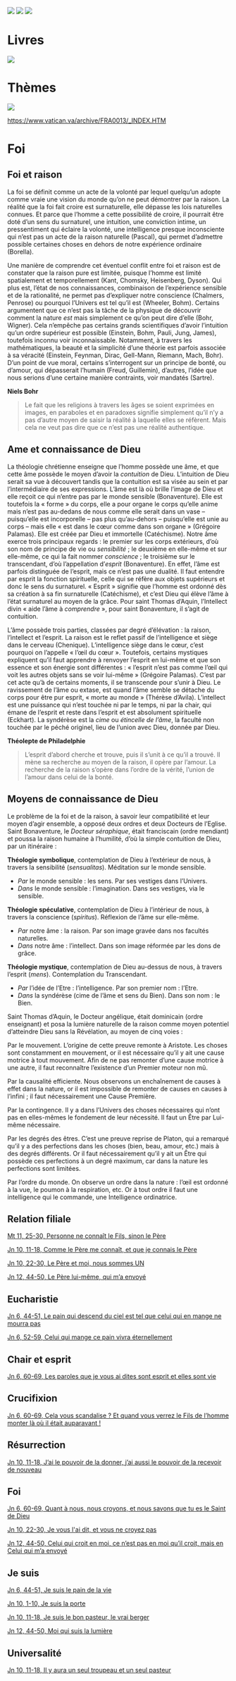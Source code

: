 [<img src="/images/accueil.png">](/)
[<img src="/images/spiritualite.png">](/pages/spiritualite.html)
[<img src="/images/ontologie.png">](/pages/ontologie.html)

# Livres

[<img src="/images/nouveautestament.png">](/pages/nouveautestament.html)

# Thèmes

[<img src="/images/histoireduchristianisme.png">](/pages/histoireduchristianisme.html)



https://www.vatican.va/archive/FRA0013/_INDEX.HTM






# Foi

## Foi et raison
La foi se définit comme un acte de la volonté par lequel quelqu’un adopte comme vraie une vision du monde qu’on ne peut démontrer par la raison. La réalité que la foi fait croire est surnaturelle, elle dépasse les lois naturelles connues. Et parce que l’homme a cette possibilité de croire, il pourrait être doté d’un sens du surnaturel, une intuition, une conviction intime, un pressentiment qui éclaire la volonté, une intelligence presque inconsciente qui n’est pas un acte de la raison naturelle (Pascal), qui permet d’admettre possible certaines choses en dehors de notre expérience ordinaire (Borella).

Une manière de comprendre cet éventuel conflit entre foi et raison est de constater que la raison pure est limitée, puisque l’homme est limité spatialement et temporellement (Kant, Chomsky, Heisenberg, Dyson). Qui plus est, l’état de nos connaissances, combinaison de l’expérience sensible et de la rationalité, ne permet pas d’expliquer notre conscience (Chalmers, Penrose) ou pourquoi l’Univers est tel qu’il est (Wheeler, Bohm). Certains argumentent que ce n’est pas la tâche de la physique de découvrir comment la nature *est* mais simplement ce qu’on peut dire d’elle (Bohr, Wigner). Cela n’empêche pas certains grands scientifiques d’avoir l’intuition qu’un ordre supérieur est possible (Einstein, Bohm, Pauli, Jung, James), toutefois inconnu voir inconnaissable. Notamment, à travers les mathématiques, la beauté et la simplicité d’une théorie est parfois associée à sa véracité (Einstein, Feynman, Dirac, Gell-Mann, Riemann, Mach, Bohr). D’un point de vue moral, certains s’interrogent sur un principe de bonté, ou d’amour, qui dépasserait l’humain (Freud, Guillemin), d’autres, l’idée que nous serions d’une certaine manière contraints, voir mandatés (Sartre).


**Niels Bohr**
>Le fait que les religions à travers les âges se soient exprimées en images, en paraboles et en paradoxes signifie simplement qu’il n’y a pas d’autre moyen de saisir la réalité à laquelle elles se réfèrent. Mais cela ne veut pas dire que ce n’est pas une réalité authentique.


## Ame et connaissance de Dieu
La théologie chrétienne enseigne que l’homme possède une âme, et que cette âme possède le moyen d’avoir la *contuition* de Dieu. L’intuition de Dieu serait sa vue à découvert tandis que la contuition est sa visée au sein et par l’intermédiaire de ses expressions. L’âme est là où brille l’image de Dieu et elle reçoit ce qui n’entre pas par le monde sensible (Bonaventure). Elle est toutefois la « forme » du corps, elle a pour organe le corps qu’elle anime mais n’est pas au-dedans de nous comme elle serait dans un vase – puisqu’elle est incorporelle – pas plus qu’au-dehors – puisqu’elle est unie au corps – mais elle « est dans le cœur comme dans son organe » (Grégoire Palamas). Elle est créée par Dieu et immortelle (Catéchisme). Notre âme exerce trois principaux regards : le premier sur les corps extérieurs, d’où son nom de principe de vie ou *sensibilité* ; le deuxième en elle-même et sur elle-même, ce qui la fait nommer *conscience* ; le troisième sur le transcendant, d’où l’appellation d’*esprit* (Bonaventure). En effet, l’âme est parfois distinguée de l’esprit, mais ce n’est pas une dualité. Il faut entendre par esprit la fonction spirituelle, celle qui se réfère aux objets supérieurs et donc le sens du surnaturel. « Esprit » signifie que l’homme est ordonné dès sa création à sa fin surnaturelle (Catéchisme), et c’est Dieu qui élève l’âme à l’état surnaturel au moyen de la grâce. Pour saint Thomas d’Aquin, l’Intellect divin « aide l’âme à *comprendre* », pour saint Bonaventure, il s’agit de contuition.

L’âme possède trois parties, classées par degré d’élévation : la raison, l’intellect et l’esprit. La raison est le reflet passif de l’intelligence et siège dans le cerveau (Chenique). L’intelligence siège dans le cœur, c’est pourquoi on l’appelle « l’œil du cœur ». Toutefois, certains mystiques expliquent qu’il faut apprendre à renvoyer l’esprit en lui-même et que son essence et son énergie sont différentes : « l’esprit n’est pas comme l’œil qui voit les autres objets sans se voir lui-même » (Grégoire Palamas). C’est par cet acte qu’à de certains moments, il se transcende pour s’unir à Dieu. Le ravissement de l’âme ou extase, est quand l’âme semble se détache du corps pour être pur esprit, « morte au monde » (Thérèse d’Avila). L’intellect est une puissance qui n’est touchée ni par le temps, ni par la chair, qui émane de l’esprit et reste dans l’esprit et est absolument spirituelle (Eckhart). La syndérèse est la *cime* ou *étincelle de l’âme*, la faculté non touchée par le péché originel, lieu de l’union avec Dieu, donnée par Dieu.

**Théolepte de Philadelphie**
>L’esprit d’abord cherche et trouve, puis il s’unit à ce qu’il a trouvé. Il mène sa recherche au moyen de la raison, il opère par l’amour. La recherche de la raison s’opère dans l’ordre de la vérité, l’union de l’amour dans celui de la bonté.


## Moyens de connaissance de Dieu
Le problème de la foi et de la raison, à savoir leur compatibilité et leur moyen d’agir ensemble, a opposé deux ordres et deux Docteurs de l’Eglise. Saint Bonaventure, le *Docteur séraphique*, était franciscain (ordre mendiant) et poussa la raison humaine à l’humilité, d’où la simple contuition de Dieu, par un itinéraire :

**Théologie symbolique**, contemplation de Dieu à l’extérieur de nous, à travers la sensibilité (*sensualitas*). Méditation sur le monde sensible.
- *Par* le monde sensible : les sens. Par ses vestiges dans l’Univers.
- *Dans* le monde sensible : l’imagination. Dans ses vestiges, via le sensible.

**Théologie spéculative**, contemplation de Dieu à l’intérieur de nous, à travers la conscience (*spiritus*). Réflexion de l’âme sur elle-même.
- *Par* notre âme : la raison. Par son image gravée dans nos facultés naturelles.
- *Dans* notre âme : l’intellect. Dans son image réformée par les dons de grâce.

**Théologie mystique**, contemplation de Dieu au-dessus de nous, à travers l’esprit (*mens*). Contemplation du Transcendant.
- *Par* l’idée de l’Etre : l’intelligence. Par son premier nom : l’Etre.
- *Dans* la syndérèse (cime de l’âme et sens du Bien). Dans son nom : le Bien.

 

Saint Thomas d’Aquin, le Docteur angélique, était dominicain (ordre enseignant) et posa la lumière naturelle de la raison comme moyen potentiel d’atteindre Dieu sans la Révélation, au moyen de cinq voies :

Par le mouvement. L’origine de cette preuve remonte à Aristote. Les choses sont constamment en mouvement, or il est nécessaire qu’il y ait une cause motrice à tout mouvement. Afin de ne pas remonter d’une cause motrice à une autre, il faut reconnaître l’existence d’un Premier moteur non mû.

Par la causalité efficiente. Nous observons un enchaînement de causes à effet dans la nature, or il est impossible de remonter de causes en causes à l’infini ; il faut nécessairement une Cause Première.

Par la contingence. Il y a dans l’Univers des choses nécessaires qui n’ont pas en elles-mêmes le fondement de leur nécessité. Il faut un Être par Lui-même nécessaire.

Par les degrés des êtres. C’est une preuve reprise de Platon, qui a remarqué qu’il y a des perfections dans les choses (bien, beau, amour, etc.) mais à des degrés différents. Or il faut nécessairement qu’il y ait un Être qui possède ces perfections à un degré maximum, car dans la nature les perfections sont limitées.

Par l’ordre du monde. On observe un ordre dans la nature : l’œil est ordonné à la vue, le poumon à la respiration, etc. Or à tout ordre il faut une intelligence qui le commande, une Intelligence ordinatrice.











## Relation filiale
[Mt 11, 25-30, Personne ne connaît le Fils, sinon le Père](/pages/nouveautestament.html#matthieu-11-25-30)

[Jn 10, 11-18, Comme le Père me connaît, et que je connais le Père](/pages/nouveautestament.html#jean-10-11-18)

[Jn 10, 22-30, Le Père et moi, nous sommes UN](/pages/nouveautestament.html#jean-10-22-30)

[Jn 12, 44-50, Le Père lui-même, qui m’a envoyé](/pages/nouveautestament.html#jean-12-44-50)

## Eucharistie
[Jn 6, 44-51, Le pain qui descend du ciel est tel que celui qui en mange ne mourra pas](/pages/nouveautestament.html#jean-6-44-51)

[Jn 6, 52-59, Celui qui mange ce pain vivra éternellement](/pages/nouveautestament.html#jean-6-52-59)

## Chair et esprit
[Jn 6, 60-69, Les paroles que je vous ai dites sont esprit et elles sont vie](/pages/nouveautestament.html#jean-6-60-69)

## Crucifixion
[Jn 6, 60-69, Cela vous scandalise ? Et quand vous verrez le Fils de l’homme monter là où il était auparavant !](/pages/nouveautestament.html#jean-6-60-69)

## Résurrection
[Jn 10, 11-18, J’ai le pouvoir de la donner, j’ai aussi le pouvoir de la recevoir de nouveau](/pages/nouveautestament.html#jean-10-11-18)

## Foi
[Jn 6, 60-69, Quant à nous, nous croyons, et nous savons que tu es le Saint de Dieu](/pages/nouveautestament.html#jean-6-60-69)

[Jn 10, 22-30, Je vous l'ai dit, et vous ne croyez pas](/pages/nouveautestament.html#jean-10-22-30)

[Jn 12, 44-50, Celui qui croit en moi, ce n’est pas en moi qu’il croit, mais en Celui qui m’a envoyé](/pages/nouveautestament.html#jean-12-44-50)

## Je suis
[Jn 6, 44-51, Je suis le pain de la vie](/pages/nouveautestament.html#jean-6-44-51)

[Jn 10, 1-10, Je suis la porte](/pages/nouveautestament.html#jean-10-1-10)

[Jn 10, 11-18, Je suis le bon pasteur, le vrai berger](/pages/nouveautestament.html#jean-10-11-18)

[Jn 12, 44-50, Moi qui suis la lumière](/pages/nouveautestament.html#jean-12-44-50)

## Universalité
[Jn 10, 11-18, Il y aura un seul troupeau et un seul pasteur](/pages/nouveautestament.html#jean-10-11-18)

